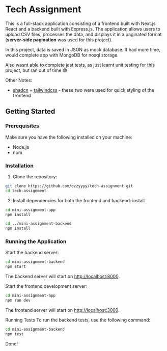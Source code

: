 # Tech Assignment

This is a full-stack application consisting of a frontend built with Next.js React and a backend built with Express.js. The application allows users to upload CSV files, processes the data, and displays it in a paginated format (**server-side pagination** was used for this project).

In this project, data is saved in JSON as mock database. If had more time, would complete app with MongoDB for nosql storage.

Also wasnt able to complete jest tests, as just learnt unit testing for this project, but ran out of time 😅

Other Notes:

- [shadcn](https://ui.shadcn.com/) + [tailwindcss](https://tailwindcss.com/) - these two were used for quick styling of the frontend

## Getting Started

### Prerequisites

Make sure you have the following installed on your machine:

- Node.js
- npm

### Installation

1. Clone the repository:

```bash
git clone https://github.com/ezzyyyy/tech-assignment.git
cd tech-assignment
```

2. Install dependencies for both the frontend and backend:
install

```bash
cd mini-assignment-app
npm install

cd ../mini-assignment-backend
npm install
```

### Running the Application

Start the backend server:

```bash
cd mini-assignment-backend
npm start
```

The backend server will start on <http://localhost:8000>.

Start the frontend development server:

```bash
cd mini-assignment-app
npm run dev
```

The frontend server will start on <http://localhost:3000>.

Running Tests
To run the backend tests, use the following command:

```bash
cd mini-assignment-backend
npm test
```

Done!
